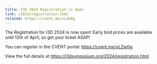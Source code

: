 ```yaml
---
title: I3D 2024 Registration is Open
link: /2024/registration.html
related: https://cvent.me/vLZw0g
---
```


The Registration for I3D 2024 is now open! Early bird prices are available until 12th of April, so get your ticket ASAP!

You can register in the CVENT portal: <https://cvent.me/vLZw0g>.

<!--more-->

View the full details at <https://i3dsymposium.org/2024/registration.html>

